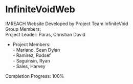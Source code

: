 # InfiniteVoidWeb
IMREACH Website Developed by Project Team InfiniteVoid <br>
Group Members: <br>
Project Leader: Paras, Christian David
- Project Members: <br>
                - Mariano, Sean Dylan <br>
                - Ramirez, Rodsef <br>
                - Saguinsin, Ryan <br>
                - Sales, Harvey <br>

Completion Progress: 100%
